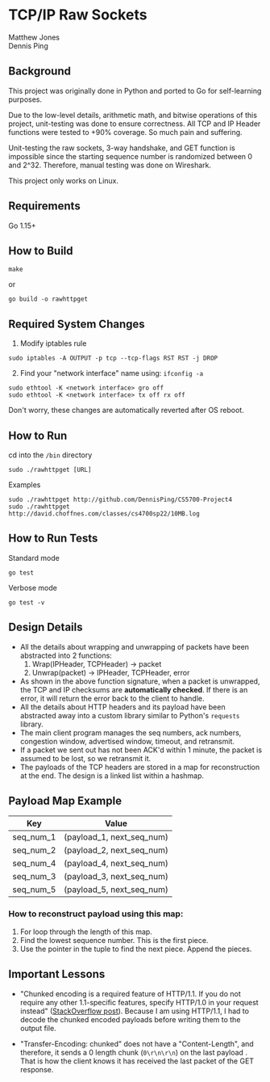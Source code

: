 # TCP/IP Raw Sockets

Matthew Jones  
Dennis Ping  

## Background

This project was originally done in Python and ported to Go for self-learning purposes.

Due to the low-level details, arithmetic math, and bitwise operations of this project, unit-testing was done to ensure correctness. All TCP and IP Header functions were tested to +90% coverage. So much pain and suffering.

Unit-testing the raw sockets, 3-way handshake, and GET function is impossible since the starting sequence number is randomized between 0 and 2^32. Therefore, manual testing was done on Wireshark.

This project only works on Linux.

## Requirements

Go 1.15+

## How to Build

```
make
```

or

```
go build -o rawhttpget
```

## Required System Changes

1. Modify iptables rule
```
sudo iptables -A OUTPUT -p tcp --tcp-flags RST RST -j DROP
```

2. Find your "network interface" name using: `ifconfig -a`
```
sudo ethtool -K <network interface> gro off
sudo ethtool -K <network interface> tx off rx off
```

Don't worry, these changes are automatically reverted after OS reboot.

## How to Run

cd into the `/bin` directory
```
sudo ./rawhttpget [URL]
```

Examples

```
sudo ./rawhttpget http://github.com/DennisPing/CS5700-Project4
sudo ./rawhttpget http://david.choffnes.com/classes/cs4700sp22/10MB.log
```

## How to Run Tests

Standard mode
```
go test
```
Verbose mode
```
go test -v
```

## Design Details

- All the details about wrapping and unwrapping of packets have been abstracted into 2 functions:
  1. Wrap(IPHeader, TCPHeader) -> packet
  2. Unwrap(packet) -> IPHeader, TCPHeader, error
- As shown in the above function signature, when a packet is unwrapped, the TCP and IP checksums are **automatically checked**. If there is an error, it will return the error back to the client to handle.
- All the details about HTTP headers and its payload have been abstracted away into a custom library similar to Python's `requests` library.
- The main client program manages the seq numbers, ack numbers, congestion window, advertised window, timeout, and retransmit.
- If a packet we sent out has not been ACK'd within 1 minute, the packet is assumed to be lost, so we retransmit it.
- The payloads of the TCP headers are stored in a map for reconstruction at the end. The design is a linked list within a hashmap.

## Payload Map Example

| Key       | Value                     |
| --------- | ------------------------- |
| seq_num_1 | (payload_1, next_seq_num) |
| seq_num_2 | (payload_2, next_seq_num) |
| seq_num_4 | (payload_4, next_seq_num) |
| seq_num_3 | (payload_3, next_seq_num) |
| seq_num_5 | (payload_5, next_seq_num) |

### How to reconstruct payload using this map:

1. For loop through the length of this map.
2. Find the lowest sequence number. This is the first piece.
3. Use the pointer in the tuple to find the next piece. Append the pieces.

## Important Lessons

* "Chunked encoding is a required feature of HTTP/1.1. If you do not require any other 1.1-specific features, specify HTTP/1.0 in your request instead" ([StackOverflow post](https://stackoverflow.com/questions/31969990/how-to-tell-the-http-server-to-not-send-chunked-encoding)). Because I am using HTTP/1.1, I had to decode the chunked encoded payloads before writing them to the output file.

* "Transfer-Encoding: chunked" does not have a "Content-Length", and therefore, it sends a 0 length chunk (`0\r\n\r\n`) on the last payload . That is how the client knows it has received the last packet of the GET response.